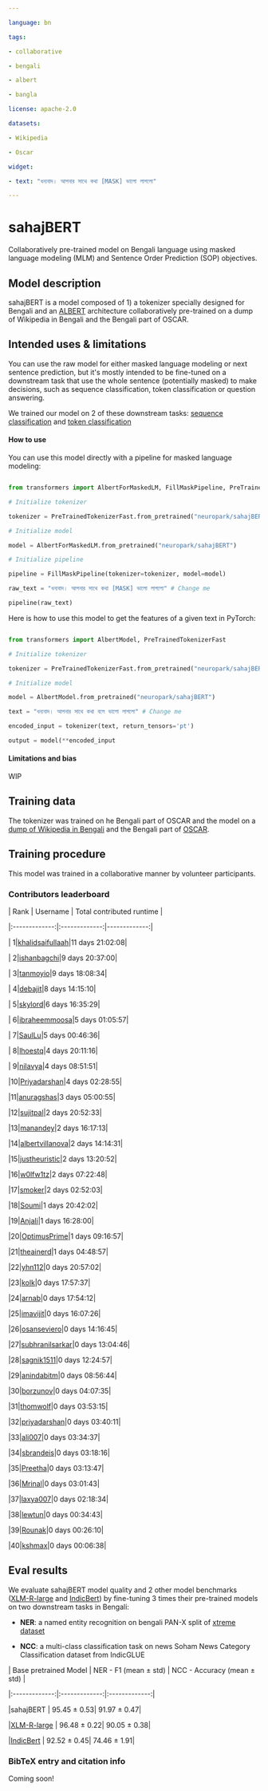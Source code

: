 ```yaml
---

language: bn

tags:

- collaborative

- bengali

- albert

- bangla

license: apache-2.0

datasets:

- Wikipedia

- Oscar

widget:

- text: "ধন্যবাদ। আপনার সাথে কথা [MASK] ভালো লাগলো"

---
```


<!-- TODO: change widget text -->

# sahajBERT

Collaboratively pre-trained model on Bengali language using masked language modeling (MLM) and Sentence Order Prediction (SOP) objectives. 

## Model description

<!-- You can embed local or remote images using `![](...)` -->

sahajBERT is a model composed of 1) a tokenizer specially designed for Bengali and an [ALBERT](https://arxiv.org/abs/1909.11942) architecture collaboratively pre-trained on a dump of Wikipedia in Bengali and the Bengali part of OSCAR. 

<!-- Add more information about the collaborative training when we have time / preprint available -->

## Intended uses & limitations

You can use the raw model for either masked language modeling or next sentence prediction, but it's mostly intended to be fine-tuned on a downstream task that use the whole sentence (potentially masked) to make decisions, such as sequence classification, token classification or question answering.

We trained our model on 2 of these downstream tasks: [sequence classification](https://huggingface.co/neuropark/sahajBERT-NCC) and [token classification](https://huggingface.co/neuropark/sahajBERT-NER)

#### How to use

You can use this model directly with a pipeline for masked language modeling:

```python

from transformers import AlbertForMaskedLM, FillMaskPipeline, PreTrainedTokenizerFast

# Initialize tokenizer

tokenizer = PreTrainedTokenizerFast.from_pretrained("neuropark/sahajBERT")

# Initialize model

model = AlbertForMaskedLM.from_pretrained("neuropark/sahajBERT")

# Initialize pipeline

pipeline = FillMaskPipeline(tokenizer=tokenizer, model=model)

raw_text = "ধন্যবাদ। আপনার সাথে কথা [MASK] ভালো লাগলো" # Change me

pipeline(raw_text)

```

Here is how to use this model to get the features of a given text in PyTorch:

```python

from transformers import AlbertModel, PreTrainedTokenizerFast

# Initialize tokenizer

tokenizer = PreTrainedTokenizerFast.from_pretrained("neuropark/sahajBERT")

# Initialize model

model = AlbertModel.from_pretrained("neuropark/sahajBERT")

text = "ধন্যবাদ। আপনার সাথে কথা বলে ভালো লাগলো" # Change me

encoded_input = tokenizer(text, return_tensors='pt')

output = model(**encoded_input

```

#### Limitations and bias

<!-- Provide examples of latent issues and potential remediations. -->

WIP

## Training data

The tokenizer was trained on he Bengali part of OSCAR and the model on a [dump of Wikipedia in Bengali](https://huggingface.co/datasets/lhoestq/wikipedia_bn) and the Bengali part of [OSCAR](https://huggingface.co/datasets/oscar).

## Training procedure

This model was trained in a collaborative manner by volunteer participants. 

<!-- Add more information about the collaborative training when we have time / preprint available + Preprocessing, hardware used, hyperparameters... (maybe use figures)-->

### Contributors leaderboard

| Rank       | Username           | Total contributed runtime  |

|:-------------:|:-------------:|-------------:|

| 1|[khalidsaifullaah](https://huggingface.co/khalidsaifullaah)|11 days 21:02:08|

| 2|[ishanbagchi](https://huggingface.co/ishanbagchi)|9 days 20:37:00|

| 3|[tanmoyio](https://huggingface.co/tanmoyio)|9 days 18:08:34|

| 4|[debajit](https://huggingface.co/debajit)|8 days 14:15:10|

| 5|[skylord](https://huggingface.co/skylord)|6 days 16:35:29|

| 6|[ibraheemmoosa](https://huggingface.co/ibraheemmoosa)|5 days 01:05:57|

| 7|[SaulLu](https://huggingface.co/SaulLu)|5 days 00:46:36|

| 8|[lhoestq](https://huggingface.co/lhoestq)|4 days 20:11:16|

| 9|[nilavya](https://huggingface.co/nilavya)|4 days 08:51:51|

|10|[Priyadarshan](https://huggingface.co/Priyadarshan)|4 days 02:28:55|

|11|[anuragshas](https://huggingface.co/anuragshas)|3 days 05:00:55|

|12|[sujitpal](https://huggingface.co/sujitpal)|2 days 20:52:33|

|13|[manandey](https://huggingface.co/manandey)|2 days 16:17:13|

|14|[albertvillanova](https://huggingface.co/albertvillanova)|2 days 14:14:31|

|15|[justheuristic](https://huggingface.co/justheuristic)|2 days 13:20:52|

|16|[w0lfw1tz](https://huggingface.co/w0lfw1tz)|2 days 07:22:48|

|17|[smoker](https://huggingface.co/smoker)|2 days 02:52:03|

|18|[Soumi](https://huggingface.co/Soumi)|1 days 20:42:02|

|19|[Anjali](https://huggingface.co/Anjali)|1 days 16:28:00|

|20|[OptimusPrime](https://huggingface.co/OptimusPrime)|1 days 09:16:57|

|21|[theainerd](https://huggingface.co/theainerd)|1 days 04:48:57|

|22|[yhn112](https://huggingface.co/yhn112)|0 days 20:57:02|

|23|[kolk](https://huggingface.co/kolk)|0 days 17:57:37|

|24|[arnab](https://huggingface.co/arnab)|0 days 17:54:12|

|25|[imavijit](https://huggingface.co/imavijit)|0 days 16:07:26|

|26|[osanseviero](https://huggingface.co/osanseviero)|0 days 14:16:45|

|27|[subhranilsarkar](https://huggingface.co/subhranilsarkar)|0 days 13:04:46|

|28|[sagnik1511](https://huggingface.co/sagnik1511)|0 days 12:24:57|

|29|[anindabitm](https://huggingface.co/anindabitm)|0 days 08:56:44|

|30|[borzunov](https://huggingface.co/borzunov)|0 days 04:07:35|

|31|[thomwolf](https://huggingface.co/thomwolf)|0 days 03:53:15|

|32|[priyadarshan](https://huggingface.co/priyadarshan)|0 days 03:40:11|

|33|[ali007](https://huggingface.co/ali007)|0 days 03:34:37|

|34|[sbrandeis](https://huggingface.co/sbrandeis)|0 days 03:18:16|

|35|[Preetha](https://huggingface.co/Preetha)|0 days 03:13:47|

|36|[Mrinal](https://huggingface.co/Mrinal)|0 days 03:01:43|

|37|[laxya007](https://huggingface.co/laxya007)|0 days 02:18:34|

|38|[lewtun](https://huggingface.co/lewtun)|0 days 00:34:43|

|39|[Rounak](https://huggingface.co/Rounak)|0 days 00:26:10|

|40|[kshmax](https://huggingface.co/kshmax)|0 days 00:06:38|

## Eval results

We evaluate sahajBERT model quality and 2 other model benchmarks ([XLM-R-large](https://huggingface.co/xlm-roberta-large)  and [IndicBert](https://huggingface.co/ai4bharat/indic-bert)) by fine-tuning 3 times their pre-trained models on two downstream tasks in Bengali:

- **NER**: a named entity recognition on bengali PAN-X split of [xtreme dataset](https://huggingface.co/datasets/xtreme) 

- **NCC**: a multi-class classification task on news Soham News Category Classification dataset from IndicGLUE

| Base pretrained Model       | NER - F1 (mean ± std) | NCC - Accuracy (mean ± std)           |

|:-------------:|:-------------:|:-------------:|

|sahajBERT |  95.45 ± 0.53|  91.97 ± 0.47|

|[XLM-R-large](https://huggingface.co/xlm-roberta-large) |  96.48 ± 0.22| 90.05 ± 0.38|

|[IndicBert](https://huggingface.co/ai4bharat/indic-bert) |  92.52 ± 0.45| 74.46 ± 1.91|

### BibTeX entry and citation info

Coming soon! 

<!-- ```bibtex

@inproceedings{...,

  year={2020}

}

``` -->
